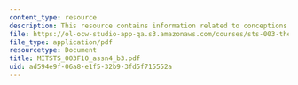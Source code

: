 ```yaml
---
content_type: resource
description: This resource contains information related to conceptions.
file: https://ol-ocw-studio-app-qa.s3.amazonaws.com/courses/sts-003-the-rise-of-modern-science-fall-2010/ad594e9f06a8e1f532b93fd5f715552a_MITSTS_003F10_assn4_b3.pdf
file_type: application/pdf
resourcetype: Document
title: MITSTS_003F10_assn4_b3.pdf
uid: ad594e9f-06a8-e1f5-32b9-3fd5f715552a
---
```

